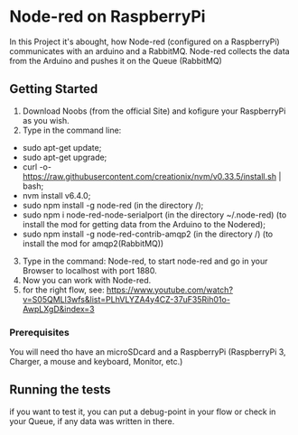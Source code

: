 # Node-red on RaspberryPi


In this Project it's abought, how Node-red (configured on a RaspberryPi) communicates with an arduino and a RabbitMQ.
Node-red collects the data from the Arduino and pushes it on the Queue (RabbitMQ)





## Getting Started



1. Download Noobs (from the official Site) and kofigure your RaspberryPi as you wish.
2. Type in the command line: 	
* sudo apt-get update;
* sudo apt-get upgrade; 
* curl -o- https://raw.githubusercontent.com/creationix/nvm/v0.33.5/install.sh | bash;
* nvm install v6.4.0;
* sudo npm install -g node-red (in the directory /);
* sudo npm i node-red-node-serialport (in the directory ~/.node-red) (to install the mod for getting data from the Arduino to the Nodered);
* sudo npm install -g node-red-contrib-amqp2 (in the directory /) (to install the mod for amqp2(RabbitMQ))
3. Type in the command: Node-red, to start node-red and go in your Browser to localhost with port 1880.
4. Now you can work with Node-red.
5. for the right flow, see: https://www.youtube.com/watch?v=S05QMLl3wfs&list=PLhVLYZA4y4CZ-37uF35Rih01o-AwpLXgD&index=3 


### Prerequisites



You will need tho have an microSDcard and a RaspberryPi (RaspberryPi 3, Charger, a mouse and keyboard, Monitor, etc.)




## Running the tests


if you want to test it, you can put a debug-point in your flow or check in your Queue, if any data was written in there.  
